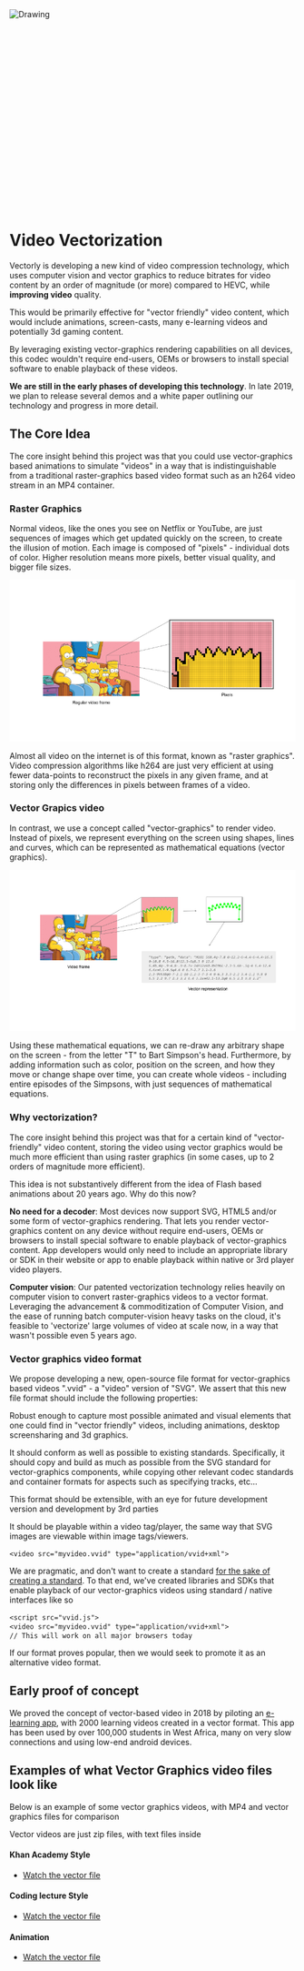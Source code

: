 
<img src="../img/vector-graphics.png" alt="Drawing" style="height: 350px; display: block; margin: auto;"/>


# Video Vectorization


Vectorly is developing a new kind of video compression technology, which uses computer vision and vector graphics to reduce bitrates for video content by an order of magnitude (or more) compared to HEVC, while **improving video** quality. 

This would be primarily effective for "vector friendly" video content, which would include animations, screen-casts, many e-learning videos and potentially 3d gaming content. 

By leveraging existing vector-graphics rendering capabilities on all devices, this codec wouldn't require end-users, OEMs or browsers to install special software to enable playback of these videos.

__We are still in the early phases of developing this technology__. In late 2019, we plan to release several demos and a white paper outlining our technology and progress in more detail.



## The Core Idea

The core insight behind this project was that you could use vector-graphics based animations to simulate "videos" in a way that is indistinguishable from a traditional raster-graphics based video format such as an h264 video stream in an MP4 container.


### Raster Graphics

Normal videos, like the ones you see on Netflix or YouTube, are just sequences of images which get updated quickly on the screen, to create the illusion of motion. Each image is composed of "pixels" - individual dots of color. Higher resolution means more pixels, better visual quality, and bigger file sizes.

![Pixel-Based](img/pixels.png)

Almost all video on the internet is of this format, known as "raster graphics". Video compression algorithms like h264 are just very efficient at using fewer data-points to reconstruct the pixels in any given frame, and at storing only the differences in pixels between frames of a video. 


### Vector Grapics video

In contrast, we use a concept called "vector-graphics" to render video. Instead of pixels, we represent everything on the screen using shapes, lines and curves, which can be represented as mathematical equations (vector graphics).


![Vector-Based](img/vector2.png)


Using these mathematical equations, we can re-draw any arbitrary shape on the screen - from the letter "T" to Bart Simpson's head. Furthermore, by adding information such as color, position on the screen, and how they move or change shape over time, you can create whole videos - including entire episodes of the Simpsons, with just sequences of mathematical equations.


### Why vectorization?

The core insight behind this project was that for a certain kind of "vector-friendly" video content, storing the video using vector graphics would be much more efficient than using raster graphics (in some cases, up to 2 orders of magnitude more efficient).


This idea is not substantively different from the idea of Flash based animations about 20 years ago. Why do this now?

**No need for a decoder**: Most devices now support SVG, HTML5 and/or some form of vector-graphics rendering. That lets you render vector-graphics content on any device without require end-users, OEMs or browsers to install special software to enable playback of vector-graphics content. App developers would only need to include an appropriate library or SDK in their website or app to enable playback within native or 3rd player video players.

**Computer vision**: Our patented vectorization technology relies heavily on computer vision to convert raster-graphics videos to a vector format. Leveraging the advancement & commoditization of Computer Vision, and the ease of running batch computer-vision heavy tasks on the cloud, it's feasible to 'vectorize' large volumes of video at scale now, in a way that wasn't possible even 5 years ago.

 
### Vector graphics video format
 
We propose developing a new, open-source file format for vector-graphics based videos ".vvid" - a "video" version of "SVG". We assert that this new file format should include the following properties:

Robust enough to capture most possible animated and visual elements that one could find in "vector friendly" videos, including animations, desktop screensharing and 3d graphics.

It should conform as well as possible to existing standards. Specifically, it should copy and build as much as possible from the SVG standard for vector-graphics components, while copying other relevant codec standards and container formats for aspects such as specifying tracks, etc…

This format should be extensible, with an eye for future development version and development by 3rd parties

It should be playable within a video tag/player, the same way that SVG images are viewable within image tags/viewers.

    <video src="myvideo.vvid" type="application/vvid+xml">
 
We are pragmatic, and don't want to create a standard [for the sake of creating a standard](https://xkcd.com/927/).  To that end, we've created libraries and SDKs that enable playback of our vector-graphics videos using standard / native interfaces like so

    <script src="vvid.js">
    <video src="myvideo.vvid" type="application/vvid+xml"> 
    // This will work on all major browsers today

If our format proves popular, then we would seek to promote it as an alternative video format.

## Early proof of concept

We proved the concept of vector-based video in 2018 by piloting an [e-learning app](https://app.mschool.xyz), with 2000 learning videos created in a vector format. This app has been used by over 100,000 students in West Africa, many on very slow connections and using low-end android devices.



## Examples of what Vector Graphics video files look like

Below is an example of some vector graphics videos, with MP4 and vector graphics files for comparison

Vector videos are just zip files, with text files inside

#### Khan Academy Style
* [Watch the vector file](https://vectorly.io/demo/1/)

#### Coding lecture Style
* [Watch the vector file](https://api.dotlearn.io/embed/alpha/coding-demo)

#### Animation
* [Watch the vector file](https://vectorly.io/demo/5/)




